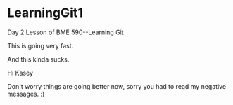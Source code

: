 # LearningGit1
Day 2 Lesson of BME 590--Learning Git

This is going very fast.

And this kinda sucks.

Hi Kasey

Don't worry things are going better now, sorry you had to read my negative messages. :)

